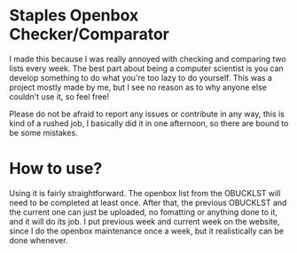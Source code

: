 # Staples Openbox Checker/Comparator 
I made this because I was really annoyed with checking and comparing two lists every week. The best part about being a computer scientist is you can develop something to do what you're too lazy to do yourself. This was a project mostly made by me, but I see no reason as to why anyone else couldn't use it, so feel free!

Please do not be afraid to report any issues or contribute in any way, this is kind of a rushed job, I basically did it in one afternoon, so there are bound to be some mistakes.

# How to use?
Using it is fairly straightforward. The openbox list from the OBUCKLST will need to be completed at least once. After that, the previous OBUCKLST and the current one can just be uploaded, no fomatting or anything done to it, and it will do its job. I put previous week and current week on the website, since I do the openbox maintenance once a week,
but it realistically can be done whenever. 

